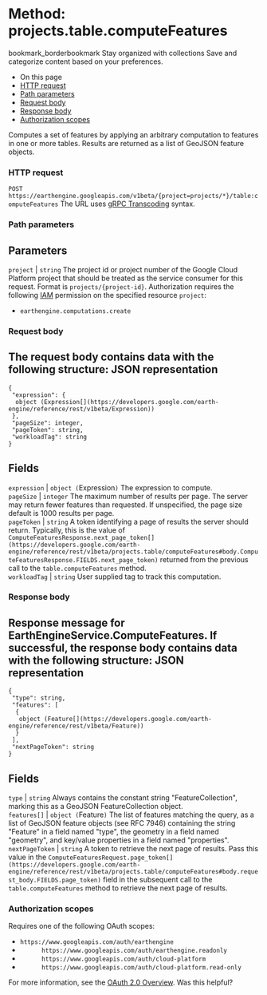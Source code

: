  
#  Method: projects.table.computeFeatures 
bookmark_borderbookmark Stay organized with collections  Save and categorize content based on your preferences.
  * On this page
  * [HTTP request](https://developers.google.com/earth-engine/reference/rest/v1beta/projects.table/computeFeatures#http-request)
  * [Path parameters](https://developers.google.com/earth-engine/reference/rest/v1beta/projects.table/computeFeatures#path-parameters)
  * [Request body](https://developers.google.com/earth-engine/reference/rest/v1beta/projects.table/computeFeatures#request-body)
  * [Response body](https://developers.google.com/earth-engine/reference/rest/v1beta/projects.table/computeFeatures#response-body)
  * [Authorization scopes](https://developers.google.com/earth-engine/reference/rest/v1beta/projects.table/computeFeatures#authorization-scopes)


Computes a set of features by applying an arbitrary computation to features in one or more tables. Results are returned as a list of GeoJSON feature objects.
### HTTP request
`POST https://earthengine.googleapis.com/v1beta/{project=projects/*}/table:computeFeatures`
The URL uses [gRPC Transcoding](https://google.aip.dev/127) syntax.
### Path parameters
Parameters  
---  
`project` |  `string` The project id or project number of the Google Cloud Platform project that should be treated as the service consumer for this request. Format is `projects/{project-id}`. Authorization requires the following [IAM](https://cloud.google.com/iam/docs/) permission on the specified resource `project`:
  * `earthengine.computations.create`

  
### Request body
The request body contains data with the following structure:
JSON representation  
---  
```
{
 "expression": {
  object (Expression[](https://developers.google.com/earth-engine/reference/rest/v1beta/Expression))
 },
 "pageSize": integer,
 "pageToken": string,
 "workloadTag": string
}
```
  
Fields  
---  
`expression` |  `object (`Expression[](https://developers.google.com/earth-engine/reference/rest/v1beta/Expression)`)` The expression to compute.  
`pageSize` |  `integer` The maximum number of results per page. The server may return fewer features than requested. If unspecified, the page size default is 1000 results per page.  
`pageToken` |  `string` A token identifying a page of results the server should return. Typically, this is the value of `ComputeFeaturesResponse.next_page_token[](https://developers.google.com/earth-engine/reference/rest/v1beta/projects.table/computeFeatures#body.ComputeFeaturesResponse.FIELDS.next_page_token)` returned from the previous call to the `table.computeFeatures` method.  
`workloadTag` |  `string` User supplied tag to track this computation.  
### Response body
Response message for EarthEngineService.ComputeFeatures.
If successful, the response body contains data with the following structure:
JSON representation  
---  
```
{
 "type": string,
 "features": [
  {
   object (Feature[](https://developers.google.com/earth-engine/reference/rest/v1beta/Feature))
  }
 ],
 "nextPageToken": string
}
```
  
Fields  
---  
`type` |  `string` Always contains the constant string "FeatureCollection", marking this as a GeoJSON FeatureCollection object.  
`features[]` |  `object (`Feature[](https://developers.google.com/earth-engine/reference/rest/v1beta/Feature)`)` The list of features matching the query, as a list of GeoJSON feature objects (see RFC 7946) containing the string "Feature" in a field named "type", the geometry in a field named "geometry", and key/value properties in a field named "properties".  
`nextPageToken` |  `string` A token to retrieve the next page of results. Pass this value in the `ComputeFeaturesRequest.page_token[](https://developers.google.com/earth-engine/reference/rest/v1beta/projects.table/computeFeatures#body.request_body.FIELDS.page_token)` field in the subsequent call to the `table.computeFeatures` method to retrieve the next page of results.  
### Authorization scopes
Requires one of the following OAuth scopes:
  * `https://www.googleapis.com/auth/earthengine`
  * `      https://www.googleapis.com/auth/earthengine.readonly`
  * `      https://www.googleapis.com/auth/cloud-platform`
  * `      https://www.googleapis.com/auth/cloud-platform.read-only`


For more information, see the [OAuth 2.0 Overview](https://developers.google.com/identity/protocols/OAuth2).
Was this helpful?

